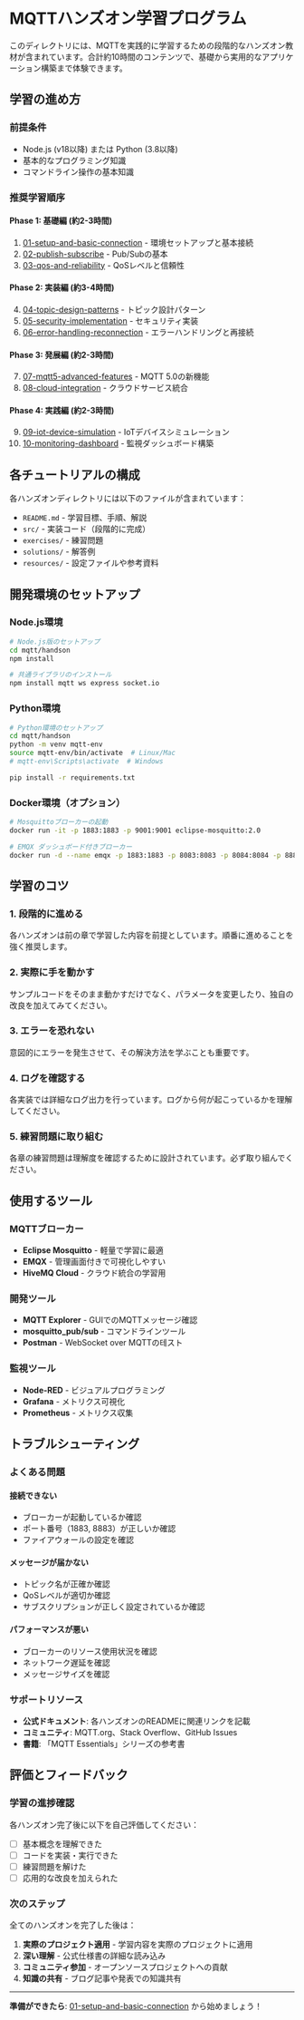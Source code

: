 # MQTTハンズオン学習プログラム

このディレクトリには、MQTTを実践的に学習するための段階的なハンズオン教材が含まれています。合計約10時間のコンテンツで、基礎から実用的なアプリケーション構築まで体験できます。

## 学習の進め方

### 前提条件
- Node.js (v18以降) または Python (3.8以降)
- 基本的なプログラミング知識
- コマンドライン操作の基本知識

### 推奨学習順序

#### **Phase 1: 基礎編** (約2-3時間)
1. [01-setup-and-basic-connection](01-setup-and-basic-connection/) - 環境セットアップと基本接続
2. [02-publish-subscribe](02-publish-subscribe/) - Pub/Subの基本
3. [03-qos-and-reliability](03-qos-and-reliability/) - QoSレベルと信頼性

#### **Phase 2: 実装編** (約3-4時間)
4. [04-topic-design-patterns](04-topic-design-patterns/) - トピック設計パターン
5. [05-security-implementation](05-security-implementation/) - セキュリティ実装
6. [06-error-handling-reconnection](06-error-handling-reconnection/) - エラーハンドリングと再接続

#### **Phase 3: 発展編** (約2-3時間)
7. [07-mqtt5-advanced-features](07-mqtt5-advanced-features/) - MQTT 5.0の新機能
8. [08-cloud-integration](08-cloud-integration/) - クラウドサービス統合

#### **Phase 4: 実践編** (約2-3時間)
9. [09-iot-device-simulation](09-iot-device-simulation/) - IoTデバイスシミュレーション
10. [10-monitoring-dashboard](10-monitoring-dashboard/) - 監視ダッシュボード構築

## 各チュートリアルの構成

各ハンズオンディレクトリには以下のファイルが含まれています：

- `README.md` - 学習目標、手順、解説
- `src/` - 実装コード（段階的に完成）
- `exercises/` - 練習問題
- `solutions/` - 解答例
- `resources/` - 設定ファイルや参考資料

## 開発環境のセットアップ

### Node.js環境
```bash
# Node.js版のセットアップ
cd mqtt/handson
npm install

# 共通ライブラリのインストール
npm install mqtt ws express socket.io
```

### Python環境
```bash
# Python環境のセットアップ
cd mqtt/handson
python -m venv mqtt-env
source mqtt-env/bin/activate  # Linux/Mac
# mqtt-env\Scripts\activate  # Windows

pip install -r requirements.txt
```

### Docker環境（オプション）
```bash
# Mosquittoブローカーの起動
docker run -it -p 1883:1883 -p 9001:9001 eclipse-mosquitto:2.0

# EMQX ダッシュボード付きブローカー
docker run -d --name emqx -p 1883:1883 -p 8083:8083 -p 8084:8084 -p 8883:8883 -p 18083:18083 emqx/emqx:latest
```

## 学習のコツ

### 1. 段階的に進める
各ハンズオンは前の章で学習した内容を前提としています。順番に進めることを強く推奨します。

### 2. 実際に手を動かす
サンプルコードをそのまま動かすだけでなく、パラメータを変更したり、独自の改良を加えてみてください。

### 3. エラーを恐れない
意図的にエラーを発生させて、その解決方法を学ぶことも重要です。

### 4. ログを確認する
各実装では詳細なログ出力を行っています。ログから何が起こっているかを理解してください。

### 5. 練習問題に取り組む
各章の練習問題は理解度を確認するために設計されています。必ず取り組んでください。

## 使用するツール

### MQTTブローカー
- **Eclipse Mosquitto** - 軽量で学習に最適
- **EMQX** - 管理画面付きで可視化しやすい
- **HiveMQ Cloud** - クラウド統合の学習用

### 開発ツール
- **MQTT Explorer** - GUIでのMQTTメッセージ確認
- **mosquitto_pub/sub** - コマンドラインツール
- **Postman** - WebSocket over MQTTの테スト

### 監視ツール
- **Node-RED** - ビジュアルプログラミング
- **Grafana** - メトリクス可視化
- **Prometheus** - メトリクス収集

## トラブルシューティング

### よくある問題

#### 接続できない
- ブローカーが起動しているか確認
- ポート番号（1883, 8883）が正しいか確認
- ファイアウォールの設定を確認

#### メッセージが届かない
- トピック名が正確か確認
- QoSレベルが適切か確認
- サブスクリプションが正しく設定されているか確認

#### パフォーマンスが悪い
- ブローカーのリソース使用状況を確認
- ネットワーク遅延を確認
- メッセージサイズを確認

### サポートリソース

- **公式ドキュメント**: 各ハンズオンのREADMEに関連リンクを記載
- **コミュニティ**: MQTT.org、Stack Overflow、GitHub Issues
- **書籍**: 「MQTT Essentials」シリーズの参考書

## 評価とフィードバック

### 学習の進捗確認
各ハンズオン完了後に以下を自己評価してください：

- [ ] 基本概念を理解できた
- [ ] コードを実装・実行できた
- [ ] 練習問題を解けた
- [ ] 応用的な改良を加えられた

### 次のステップ
全てのハンズオンを完了した後は：

1. **実際のプロジェクト適用** - 学習内容を実際のプロジェクトに適用
2. **深い理解** - 公式仕様書の詳細な読み込み
3. **コミュニティ参加** - オープンソースプロジェクトへの貢献
4. **知識の共有** - ブログ記事や発表での知識共有

---

**準備ができたら**: [01-setup-and-basic-connection](01-setup-and-basic-connection/) から始めましょう！